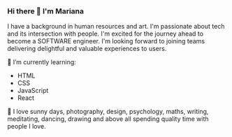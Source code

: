 ### Hi there 👋 I'm Mariana

I have a background in human resources and art. I'm passionate about tech and its intersection with people. I'm excited for the journey ahead to become a SOFTWARE engineer. I'm looking forward to joining teams delivering delightful and valuable experiences to users.

🌱 I’m currently learning:

* HTML
* CSS
* JavaScript
* React
 
🥰 I love sunny days, photography, design, psychology, maths, writing, meditating, dancing, drawing and above all spending quality time with people I love.

<!--
**mmazzariello/mmazzariello** is a ✨ _special_ ✨ repository because its `README.md` (this file) appears on your GitHub profile.

Here are some ideas to get you started:

- 🔭 I’m currently working on ...
- 🌱 I’m currently learning ...
- 👯 I’m looking to collaborate on ...
- 🤔 I’m looking for help with ...
- 💬 Ask me about ...
- 📫 How to reach me: ...
- 😄 Pronouns: ...
- ⚡ Fun fact: ...
-->

